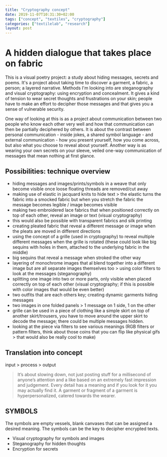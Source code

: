 ```yaml
---
title: "Cryptography concept"
date: 2019-11-07T10:31:30+02:00
tags: ["concept", "textiles", "cryptography"]
categories: ["textilelab", "research"]
layout: post
---
```


# A hidden dialogue that takes place on fabric
This is a visual poetry project: a study about hiding messages, secrets and poems. It's a project about taking time to discover a garment, a fabric, a person; a layered narrative. Methods I'm looking into are steganography and visual cryptography: using encryption and concealment. It gives a kind of tension to wear secret thoughts and frustrations on your skin; people have to make an effort to decipher those messages and that gives you a sense of vulnerable security.

One way of looking at this is as a project about communication between two people who know each other very well and how that communication can then be partially deciphered by others. It is about the contrast between personal communication - inside jokes, a shared symbol language - and external communication - how you present yourself, how you come across, but also what you choose to reveal about yourself. Another way is as wearing your own secrets on your sleeve, veiled one-way communication of messages that mean nothing at first glance.

## Possibilities: technique overview
- hiding messages and images/prints/symbols in a weave that only become visible once loose floating threads are removed/cut away
- making use of elastic in jacquard knits to hide text > the elastic turns the fabric into a smocked fabric but when you stretch the fabric the message becomes legible / image becomes visible
- making two embroidered lace fabrics that when positioned correctly on top of each other, reveal an image or text (visual cryptography)
- this would also be possible with transparent fabrics and silk printing
- creating pleated fabric that reveal a different message or image when the pleats are moved in different directions
- using the concept of a grille (used in cryptography) to reveal multiple different messages when the grille is rotated (these could look like big sequins with holes in them, attached to the underlying fabric in the middle)
- big sequins that reveal a message when stroked the other way
- layering of monochrome images that al blend together into a different image but are all separate images themselves too > using color filters to look at the messages (steganography)
- splitting one image into two or more parts, only visible when placed correctly on top of each other (visual cryptography; if this is possible with color images that would be even better)
- two outfits that are each others key; creating dynamic garments hiding messages
- two images in one folded panels > 1 message on 1 side, 1 on the other
- grille can be used in a piece of clothing like a simple skirt on top of another skirt/trousers, you have to move around the upper skirt to decode the message; there could be multiple messages hidden.
- looking at the piece via filters to see various meanings (RGB filters or pattern filters, think about those coins that you can flip like physical gifs > that would also be really cool to make)


## Translation into concept
input > process > output

>It’s about slowing down, not just posting stuff for a millisecond of anyone’s attention and a like based on an extremely fast impression and judgement. Every detail has a meaning and if you look for it you may actually find it. A garment or fragment of a garment is hyperpersonalized, catered towards the wearer.

<!-- > This research is about finding hidden meaning in layered patterns, creating new meaning in collage and combinations of techniques and looking into the chimaera as a metaphor for image and identity.  -->

## SYMBOLS
The symbols are empty vessels, blank canvases that can be assigned a desired meaning. The symbols can be the key to decipher encrypted texts.

- Visual cryptography for symbols and images
- Steganography for hidden thoughts
- Encryption for secrets
